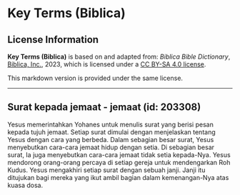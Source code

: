 # Key Terms (Biblica)

## License Information

**Key Terms (Biblica)** is based on and adapted from: _Biblica Bible Dictionary_, [Biblica, Inc.](https://www.biblica.com/), 2023, which is licensed under a [CC BY-SA 4.0 license](https://creativecommons.org/licenses/by-sa/4.0/legalcode.en).

This markdown version is provided under the same license.



--------------------------------

## Surat kepada jemaat - jemaat (id: 203308)

Yesus memerintahkan Yohanes untuk menulis surat yang berisi pesan kepada tujuh jemaat. Setiap surat dimulai dengan menjelaskan tentang Yesus dengan cara yang berbeda. Dalam sebagian besar surat, Yesus menyebutkan cara\-cara jemaat hidup dengan setia. Di sebagian besar surat, Ia juga menyebutkan cara\-cara jemaat tidak setia kepada\-Nya. Yesus mendorong orang\-orang percaya di setiap gereja untuk mendengarkan Roh Kudus. Yesus mengakhiri setiap surat dengan sebuah janji. Janji itu ditujukan bagi mereka yang ikut ambil bagian dalam kemenangan\-Nya atas kuasa dosa.


